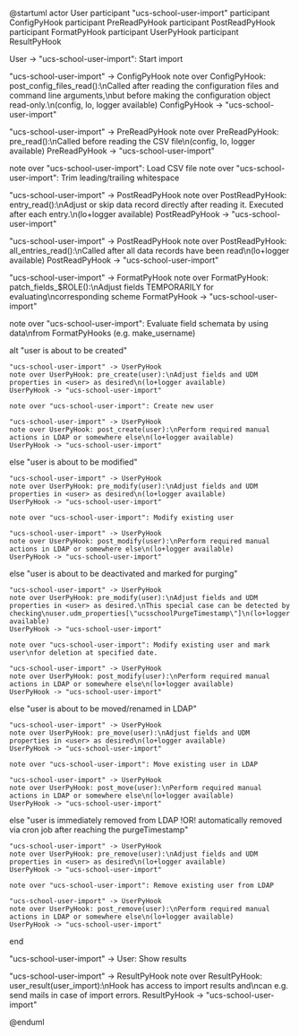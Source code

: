 @startuml
actor User
participant "ucs-school-user-import"
participant ConfigPyHook
participant PreReadPyHook
participant PostReadPyHook
participant FormatPyHook
participant UserPyHook
participant ResultPyHook

User -> "ucs-school-user-import": Start import

"ucs-school-user-import" -> ConfigPyHook
note over ConfigPyHook: post_config_files_read():\nCalled after reading the configuration files and command line arguments,\nbut before making the configuration object read-only.\n(config, lo, logger available)
ConfigPyHook -> "ucs-school-user-import"

"ucs-school-user-import" -> PreReadPyHook
note over PreReadPyHook: pre_read():\nCalled before reading the CSV file\n(config, lo, logger available)
PreReadPyHook -> "ucs-school-user-import"

note over "ucs-school-user-import": Load CSV file
note over "ucs-school-user-import": Trim leading/trailing whitespace

"ucs-school-user-import" -> PostReadPyHook
note over PostReadPyHook: entry_read():\nAdjust or skip data record directly after reading it. Executed after each entry.\n(lo+logger available)
PostReadPyHook -> "ucs-school-user-import"

"ucs-school-user-import" -> PostReadPyHook
note over PostReadPyHook: all_entries_read():\nCalled after all data records have been read\n(lo+logger available)
PostReadPyHook -> "ucs-school-user-import"

"ucs-school-user-import" -> FormatPyHook
note over FormatPyHook: patch_fields_$ROLE():\nAdjust fields TEMPORARILY for evaluating\ncorresponding scheme
FormatPyHook -> "ucs-school-user-import"

note over "ucs-school-user-import": Evaluate field schemata by using data\nfrom FormatPyHooks (e.g. make_username)

alt "user is about to be created"

    "ucs-school-user-import" -> UserPyHook
    note over UserPyHook: pre_create(user):\nAdjust fields and UDM properties in <user> as desired\n(lo+logger available)
    UserPyHook -> "ucs-school-user-import"

    note over "ucs-school-user-import": Create new user

    "ucs-school-user-import" -> UserPyHook
    note over UserPyHook: post_create(user):\nPerform required manual actions in LDAP or somewhere else\n(lo+logger available)
    UserPyHook -> "ucs-school-user-import"

else "user is about to be modified"

    "ucs-school-user-import" -> UserPyHook
    note over UserPyHook: pre_modify(user):\nAdjust fields and UDM properties in <user> as desired\n(lo+logger available)
    UserPyHook -> "ucs-school-user-import"

    note over "ucs-school-user-import": Modify existing user

    "ucs-school-user-import" -> UserPyHook
    note over UserPyHook: post_modify(user):\nPerform required manual actions in LDAP or somewhere else\n(lo+logger available)
    UserPyHook -> "ucs-school-user-import"

else "user is about to be deactivated and marked for purging"

    "ucs-school-user-import" -> UserPyHook
    note over UserPyHook: pre_modify(user):\nAdjust fields and UDM properties in <user> as desired.\nThis special case can be detected by checking\nuser.udm_properties[\"ucsschoolPurgeTimestamp\"]\n(lo+logger available)
    UserPyHook -> "ucs-school-user-import"

    note over "ucs-school-user-import": Modify existing user and mark user\nfor deletion at specified date.

    "ucs-school-user-import" -> UserPyHook
    note over UserPyHook: post_modify(user):\nPerform required manual actions in LDAP or somewhere else\n(lo+logger available)
    UserPyHook -> "ucs-school-user-import"

else "user is about to be moved/renamed in LDAP"

    "ucs-school-user-import" -> UserPyHook
    note over UserPyHook: pre_move(user):\nAdjust fields and UDM properties in <user> as desired\n(lo+logger available)
    UserPyHook -> "ucs-school-user-import"

    note over "ucs-school-user-import": Move existing user in LDAP

    "ucs-school-user-import" -> UserPyHook
    note over UserPyHook: post_move(user):\nPerform required manual actions in LDAP or somewhere else\n(lo+logger available)
    UserPyHook -> "ucs-school-user-import"

else "user is immediately removed from LDAP !OR! automatically removed via cron job after reaching the purgeTimestamp"

    "ucs-school-user-import" -> UserPyHook
    note over UserPyHook: pre_remove(user):\nAdjust fields and UDM properties in <user> as desired\n(lo+logger available)
    UserPyHook -> "ucs-school-user-import"

    note over "ucs-school-user-import": Remove existing user from LDAP

    "ucs-school-user-import" -> UserPyHook
    note over UserPyHook: post_remove(user):\nPerform required manual actions in LDAP or somewhere else\n(lo+logger available)
    UserPyHook -> "ucs-school-user-import"

end

"ucs-school-user-import" -> User: Show results

"ucs-school-user-import" -> ResultPyHook
note over ResultPyHook: user_result(user_import):\nHook has access to import results and\ncan e.g. send mails in case of import errors.
ResultPyHook -> "ucs-school-user-import"

@enduml
